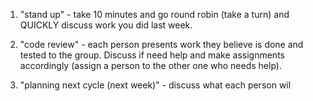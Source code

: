 1) "stand up"    -   take 10 minutes and go round robin (take a turn) and QUICKLY discuss work you did last week.


2) "code review" - each person presents work they believe is done and tested to the group.   Discuss if need help and make assignments accordingly (assign a person to the other one who needs help).


3) "planning next cycle (next week)" -  discuss what each person wil

